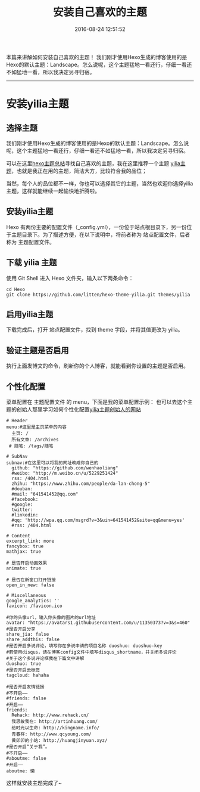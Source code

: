 ﻿---
title: '安装自己喜欢的主题 '
date: 2016-08-24 12:51:52
tags: github hexo 博客
---

本篇来讲解如何安装自己喜欢的主题！
我们刚才使用Hexo生成的博客使用的是Hexo的默认主题：Landscape。怎么说呢，这个主题猛地一看还行，仔细一看还不如猛地一看，所以我决定另寻归宿。
<!--more-->

----------


安装yilia主题
========

选择主题
----

我们刚才使用Hexo生成的博客使用的是Hexo的默认主题：Landscape。怎么说呢，这个主题猛地一看还行，仔细一看还不如猛地一看，所以我决定另寻归宿。

可以在这里[hexo主题总站][1]寻找自己喜欢的主题，我在这里推荐一个主题
[yilia主题][2]，也就是我正在用的主题，简洁大方，比较符合我的品位；

当然，每个人的品位都不一样，你也可以选择其它的主题，当然也欢迎你选择yilia主题，这样就能继续一起愉快地折腾啦。

安装yilia主题
---------

Hexo 有两份主要的配置文件（_config.yml），一份位于站点根目录下，另一份位于主题目录下。为了描述方便，在以下说明中，将前者称为 站点配置文件，后者称为 主题配置文件。

下载 yilia 主题
-----------

使用 Git Shell 进入 Hexo 文件夹，输入以下两条命令：

    cd Hexo
    git clone https://github.com/litten/hexo-theme-yilia.git themes/yilia

    

启用yilia主题
--------

下载完成后，打开 站点配置文件，找到 theme 字段，并将其值更改为 yilia。

验证主题是否启用
--------

执行上面发博文的命令，刷新你的个人博客，就能看到你设置的主题是否启用。

个性化配置
----

菜单配置在 主题配置文件 的 menu，下面是我的菜单配置示例：
也可以去这个主题的创始人那里学习如何个性化配置[yilia主题创始人的网站][3]
```
# Header
menu:#这里是主页菜单的内容
  主页: /
  所有文章: /archives
 # 随笔: /tags/随笔

# SubNav
subnav:#在这里可以将我的网址改成你自己的
  github: "https://github.com/wenhaoliang"
  #weibo: "http://m.weibo.cn/u/5229251424"
  rss: /404.html
  zhihu: "https://www.zhihu.com/people/da-lan-chong-5"
  #douban: 
  #mail: "641541452@qq.com"
  #facebook:
  #google: 
  twitter: 
  #linkedin: 
  #qq: 'http://wpa.qq.com/msgrd?v=3&uin=641541452&site=qq&menu=yes'
  #rss: /404.html

# Content
excerpt_link: more
fancybox: true
mathjax: true

# 是否开启动画效果
animate: true

# 是否在新窗口打开链接
open_in_new: false

# Miscellaneous
google_analytics: ''
favicon: /favicon.ico

#你的头像url，输入你头像的图片的url地址
avatar: "https://avatars1.githubusercontent.com/u/11350373?v=3&s=460"
#是否开启分享
share_jia: false
share_addthis: false
#是否开启多说评论，填写你在多说申请的项目名称 duoshuo: duoshuo-key
#若使用disqus，请在博客config文件中填写disqus_shortname，并关闭多说评论
#关于这个多说评论框我在下篇文中讲解
duoshuo: true
#是否开启云标签
tagcloud: hahaha

#是否开启友情链接
#不开启——
#friends: false
#开启——
friends:
  Rehack: http://www.rehack.cn/	
  我思故我在: http://artinhuang.com/
  给时光以生命: http://kingname.info/
  青春样: http://www.qcyoung.com/
  黄卯卯的小站: http://huangjinyuan.xyz/
#是否开启“关于我”。
#不开启——
#aboutme: false
#开启——
aboutme: 懒
```
这样就安装主题完成了~

  [1]: https://github.com/hexojs/hexo/wiki/Themes
  [2]: https://github.com/litten/hexo-theme-yilia
  [3]: http://litten.github.io/2014/08/31/hexo-theme-yilia/
  [4]: http://duoshuo.com31/hexo-theme-yilia/